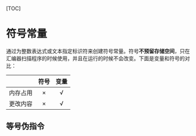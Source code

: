 [TOC]

# 符号常量

通过为整数表达式或文本指定标识符来创建符号常量。符号**不预留存储空间**，只在汇编器扫描程序的时候使用，并且在运行的时候不会改变。下面是变量和符号的对比：

|      | 符号 | 变量 |
| :----: | :----: | :----: |
| 内存占用 | × | √ |
| 更改内容 | × | √ |

## 等号伪指令

